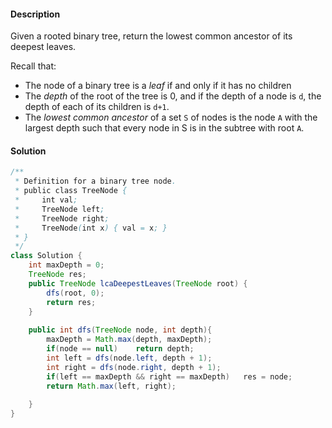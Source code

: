 #### Description

Given a rooted binary tree, return the lowest common ancestor of its deepest leaves.

Recall that:

- The node of a binary tree is a *leaf* if and only if it has no children
- The *depth* of the root of the tree is 0, and if the depth of a node is `d`, the depth of each of its children is `d+1`.
- The *lowest common ancestor* of a set `S` of nodes is the node `A` with the largest depth such that every node in S is in the subtree with root `A`.



#### Solution

```java
/**
 * Definition for a binary tree node.
 * public class TreeNode {
 *     int val;
 *     TreeNode left;
 *     TreeNode right;
 *     TreeNode(int x) { val = x; }
 * }
 */
class Solution {
    int maxDepth = 0;
    TreeNode res;
    public TreeNode lcaDeepestLeaves(TreeNode root) {
        dfs(root, 0);
        return res;
    }
    
    public int dfs(TreeNode node, int depth){
        maxDepth = Math.max(depth, maxDepth);
        if(node == null)    return depth;
        int left = dfs(node.left, depth + 1);
        int right = dfs(node.right, depth + 1);
        if(left == maxDepth && right == maxDepth)   res = node;
        return Math.max(left, right);
        
    }
}
```

